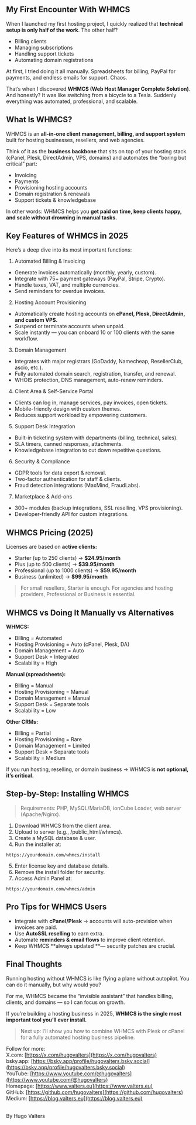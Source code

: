 ## My First Encounter With WHMCS
When I launched my first hosting project, I quickly realized that **technical setup is only half of the work**. The other half?
* Billing clients
* Managing subscriptions
* Handling support tickets
* Automating domain registrations

At first, I tried doing it all manually. Spreadsheets for billing, PayPal for payments, and endless emails for support. Chaos.

That’s when I discovered **WHMCS (Web Host Manager Complete Solution)**.
And honestly? It was like switching from a bicycle to a Tesla. Suddenly everything was automated, professional, and scalable.

## What Is WHMCS?
WHMCS is an **all-in-one client management, billing, and support system** built for hosting businesses, resellers, and web agencies.

Think of it as the **business backbone** that sits on top of your hosting stack (cPanel, Plesk, DirectAdmin, VPS, domains) and automates the “boring but critical” part:
* Invoicing
* Payments
* Provisioning hosting accounts
* Domain registration & renewals
* Support tickets & knowledgebase

In other words: WHMCS helps you **get paid on time, keep clients happy, and scale without drowning in manual tasks.**

## Key Features of WHMCS in 2025
Here’s a deep dive into its most important functions:

1. Automated Billing & Invoicing
* Generate invoices automatically (monthly, yearly, custom).
* Integrate with 75+ payment gateways (PayPal, Stripe, Crypto).
* Handle taxes, VAT, and multiple currencies.
* Send reminders for overdue invoices.

2. Hosting Account Provisioning
* Automatically create hosting accounts on **cPanel, Plesk, DirectAdmin, and custom VPS.**
* Suspend or terminate accounts when unpaid.
* Scale instantly — you can onboard 10 or 100 clients with the same workflow.

3. Domain Management
* Integrates with major registrars (GoDaddy, Namecheap, ResellerClub, ascio, etc.).
* Fully automated domain search, registration, transfer, and renewal.
* WHOIS protection, DNS management, auto-renew reminders.

4. Client Area & Self-Service Portal
* Clients can log in, manage services, pay invoices, open tickets.
* Mobile-friendly design with custom themes.
* Reduces support workload by empowering customers.

5. Support Desk Integration
* Built-in ticketing system with departments (billing, technical, sales).
* SLA timers, canned responses, attachments.
* Knowledgebase integration to cut down repetitive questions.

6. Security & Compliance
* GDPR tools for data export & removal.
* Two-factor authentication for staff & clients.
* Fraud detection integrations (MaxMind, FraudLabs).

7. Marketplace & Add-ons
* 300+ modules (backup integrations, SSL reselling, VPS provisioning).
* Developer-friendly API for custom integrations.

## WHMCS Pricing (2025)
Licenses are based on **active clients:**
* Starter (up to 250 clients) → **$24.95/month**
* Plus (up to 500 clients) → **$39.95/month**
* Professional (up to 1000 clients) → **$59.95/month**
* Business (unlimited) → **$99.95/month**

> For small resellers, Starter is enough. For agencies and hosting providers, Professional or Business is essential.

## WHMCS vs Doing It Manually vs Alternatives
**WHMCS:**
* Billing = Automated
* Hosting Provisioning = Auto (cPanel, Plesk, DA)
* Domain Management = Auto
* Support Desk = Integrated
* Scalability = High

**Manual (spreadsheets):**
* Billing = Manual
* Hosting Provisioning = Manual
* Domain Management = Manual
* Support Desk = Separate tools
* Scalability = Low

**Other CRMs:**
* Billing = Partial
* Hosting Provisioning = Rare
* Domain Management = Limited
* Support Desk = Separate tools
* Scalability = Medium

If you run hosting, reselling, or domain business → WHMCS is **not optional, it’s critical.**

## Step-by-Step: Installing WHMCS
> Requirements: PHP, MySQL/MariaDB, ionCube Loader, web server (Apache/Nginx).

1. Download WHMCS from the client area.
2. Upload to server (e.g., /public_html/whmcs).
3. Create a MySQL database & user.
4. Run the installer at:
```
https://yourdomain.com/whmcs/install
```
5. Enter license key and database details.
6. Remove the install folder for security.
7. Access Admin Panel at:
```
https://yourdomain.com/whmcs/admin
```

## Pro Tips for WHMCS Users
* Integrate with **cPanel/Plesk** → accounts will auto-provision when invoices are paid.
* Use **AutoSSL reselling** to earn extra.
* Automate **reminders & email flows** to improve client retention.
* Keep WHMCS **always updated **— security patches are crucial.

## Final Thoughts
Running hosting without WHMCS is like flying a plane without autopilot. You can do it manually, but why would you?

For me, WHMCS became the “invisible assistant” that handles billing, clients, and domains — so I can focus on growth.

If you’re building a hosting business in 2025, **WHMCS is the single most important tool you’ll ever install.**

> Next up: I’ll show you how to combine WHMCS with Plesk or cPanel for a fully automated hosting business pipeline.

Follow for more: <br>
X.com: [https://x.com/hugovalters](https://x.com/hugovalters)<br>
bsky.app: [https://bsky.app/profile/hugovalters.bsky.social](https://bsky.app/profile/hugovalters.bsky.social)<br>
YouTube: [https://www.youtube.com/@hugovalters](https://www.youtube.com/@hugovalters)<br>
Homepage: [https://www.valters.eu](https://www.valters.eu)<br>
GitHub: [https://github.com/hugovalters](https://github.com/hugovalters)<br>
Medium: [https://blog.valters.eu](https://blog.valters.eu)<br><br>

By Hugo Valters

